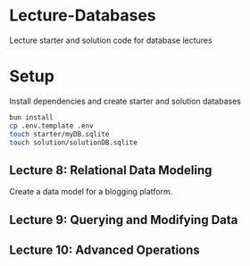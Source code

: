 # Lecture-Databases
Lecture starter and solution code for database lectures

# Setup
Install dependencies and create starter and solution databases
```bash
bun install
cp .env.template .env
touch starter/myDB.sqlite
touch solution/solutionDB.sqlite
```

## Lecture 8: Relational Data Modeling

Create a data model for a blogging platform.

## Lecture 9: Querying and Modifying Data

## Lecture 10: Advanced Operations